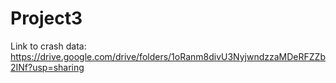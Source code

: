 # Project3
Link to crash data: https://drive.google.com/drive/folders/1oRanm8divU3NyjwndzzaMDeRFZZb2INf?usp=sharing
